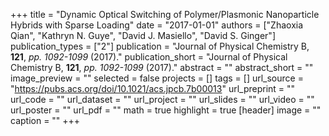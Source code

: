 +++
title = "Dynamic Optical Switching of Polymer/Plasmonic Nanoparticle Hybrids with Sparse Loading"
date = "2017-01-01"
authors = ["Zhaoxia Qian", "Kathryn N. Guye", "David J. Masiello", "David S. Ginger"]
publication_types = ["2"]
publication = "Journal of Physical Chemistry B, **121**, _pp. 1092-1099_ (2017)."
publication_short = "Journal of Physical Chemistry B, **121**, _pp. 1092-1099_ (2017)."
abstract = ""
abstract_short = ""
image_preview = ""
selected = false
projects = []
tags = []
url_source = "https://pubs.acs.org/doi/10.1021/acs.jpcb.7b00013"
url_preprint = ""
url_code = ""
url_dataset = ""
url_project = ""
url_slides = ""
url_video = ""
url_poster = ""
url_pdf = ""
math = true
highlight = true
[header]
image = ""
caption = ""
+++
